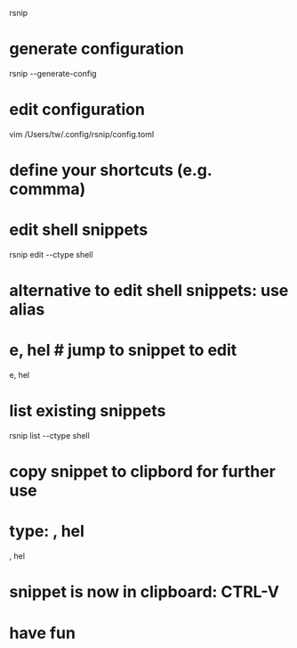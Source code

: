 rsnip
# generate configuration
rsnip  --generate-config

# edit configuration
vim /Users/tw/.config/rsnip/config.toml
# define your shortcuts (e.g. commma)

# edit shell snippets
rsnip edit --ctype shell

# alternative to edit shell snippets: use alias
# e, hel<tab>  # jump to snippet to edit
e, hel

# list existing snippets
rsnip list --ctype shell

# copy snippet to clipbord for further use
# type: , hel<tab>
, hel
# snippet is now in clipboard: CTRL-V

# have fun
